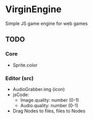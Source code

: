# VirginEngine

Simple JS game engine for web games

## TODO

### Core

- Sprite.color

### Editor (src)

- AudioGrabber.img (icon)
- jsCode:
  - Image.quality: number (0-1)
  - Audio.quality: number (0-1)
- Drag Nodes to files, files to Nodes
